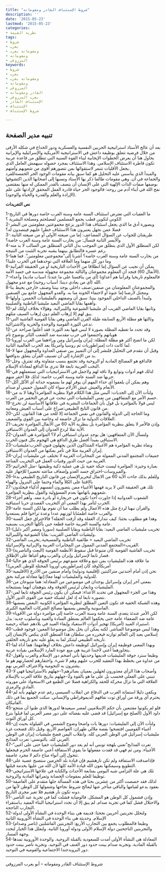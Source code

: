 ```yaml
---
title: "شروط الإستئناف القادر ومقوماته"
description: ''
date: '2015-05-23'
lastmod: '2015-05-23'
categories:
- نظرية القيمة
tags:
- شروط
- يعرب
- ومقوماته يعرب
- ومقوماته
- المرزوقي
keywords:
- شروط
- يعرب
- ومقوماته يعرب
- ومقوماته
- المرزوقي
- القادر ومقوماته
- يعرب المرزوقي
- الإستئناف القادر
- الإستئناف
- شروط الإستئناف

---
```

## **تنبيه مدير الصفحة**

بعد أن عالج الأستاذ استراتيجية الحربين النفسية والعسكرية ودور الخداع في شكله الأرقى من خلال فرضية تتعلق بوظيفة داعش في الاستراتيجية الأمريكية والإسرائيلية والإيرانية يحاول هنا أن يعرض الخطوات الإيجابية لبناء القوة السنية التي تنطلق من قاعدة عربية تكون قاطرة الاستئناف الإسلامي. وهذا الاستئناف بمجرد حصوله سيهمش العامل الذي يجعل الأقليات تتنمر لاستقوائها بمن تتصورهم أقوى من شعوبهم وأمتهم.  
والمبدأ الذي يتأسس عليه التحليل هو كما سبق بيانه مقومات الوجود الحر الخمسةللفرد والجماعة في آن. وهي مقومات طالما ذكر بها الأستاذ ونسبها إلى أصحابها الذين اكتشوفها بوصفها صفات الذات الإلهية التي على الإنسان أن يتصف بالقدر الممكن له منها بمقتضى نفخ الله في أبناء آدم من روحه: فالوجود الحر حياة قادرة العمل المحقق لإرادتها على علم (الإرادة والعلم والقدرة والحياة والوجود).

**نص التغريدات**

1-ما العقبات التي تعترض استئناف السنة عامة وسنة العرب خاصة دورها في التاريخ الكوني لتكوين قطب يجمع المسلمين لمصلحتم ومصلحة البشرية ؟  
2-وبصورة أدق ما الذي يجعل استئناف هذا الدور يزعج مجموعتين معلومتين من البشر فضلا عمن نجهل يعتبرون هذا الاستئناف خطرا عليهم فيتصدون له؟  
3-طريقتان للجواب عن السؤال المضاعف: إما من صيغته الأولى أو من صيغته الثانية. والأيسر الثانية فنسأل: من يحارب السنة عامة وسنة العرب خاصة؟  
4-لكن المنطلق الأول الذي ينطلق من الموجب بدل الثاني المنطلق من السالب لا بد منه رغم عسره فالتطابق بينهما يشبه تجربة التثبت من النتيجة.  
5-من يحارب السنة عامة وسنة العرب خاصة؟ أشرنا إلى”مجموعتين معلومتين”. فما هما وما دور كل منهما وما العلاقة التي توحدهما في الحرب علينا؟  
6-يمكن أن نجيب عن السؤال إما انطلاقا من الأحداث التاريخية أو من الحقيقة القرآنية (الأنفال 60) فنجد أن المعلوم مجموعتان والثالثة مجموعة مجهولة مندسة في جسد الأمة.  
7-فالمعلوم تاريخيا وقرآنيا هم أعداؤنا (أي من ينافسنا على ما عندنا: اسباب مادية) وأعداء الله (أي من يعادي ديننا: أسباب روحية) مع عدو مجهول.  
8-والمجموعتان المعلومتان من صنفين:صنف داخلي يوجد بيننا وصنف خارجي يحيط بنا ومحتل لأرضنا إما عنوة أو لاحتماء الخونة منا به. والعدو المجهول جامع بين الصنفين.  
9-ولنبدأ بالصنف الداخلي الموجود بيننا: سبق أن وصفتهم بالمليشيات الخمس: وأولها وأهمها بقايا الماضي البعيد مليشيا الباطنية والصليبية.  
10-وثانيها بقايا الماضي القريب أي مليشيا الشيوعية والليبرالية. وهؤلاء بخلاف أولئك لم يبق لهم إلا إرهاب القلم دون إرهاب السيف مثلهم.  
11-وثالثها هو مظلة الأربع السابقة طيلة القرن الماضي وهي بقايا القومية الفاشية التي تدعي الثورة القومية والوحدة والحرية والاشتراكية.  
12-وقد تحدد ما تغطيه المظلة بصورة لا لبس فيها بعد الثورة: فقد أعلنوا صراحة عن هوياتهم واجتمعوا في حرب مقدسة ضد الشعب الثائر بوضوح تام  
13-لكن ما اتضح أكثر هو مظلة المظلة: إيران وإسرائيل ومن وراءهما من الغرب أوروبا لما كانت ذات إمبراطوريات ثم روسيا وأمريكا بعد الحرب العالمية الثانية.  
14-وقبل أن نتقدم في التحليل فلنشر إلى أن التمييز بين صنفي العداوة والمجهول منها لا بد من الإشارة إلى أن تصنيف القرآن يتعلق بدوافعها.  
15-فالدافع هو المصالح المادية أو الروحية وقد تجتمع بنسب متفاوتة وقد تفترق. وجل النخب العربية تابعة فلا تدري ما الدافع لمعاداة الإسلام.  
16-لذلك فهم أدوات وتوابع ولا ناقة لهم ولاجمل في الاستراتيجيات التي تستعملهم في حربها ضد السنة عامة وسنة العرب خاصة: لذلك فلا أحقر منهم.  
17-وهم يمكن أن يلعقوا أي حذاء المهم أن يوفر لهم ما يسمونه حداثة أي الأكل أكل الأنعام والعيش عيش الأزلام سواء كان الممول خميني أو صدام.  
18-ولنأت الآن إلى الجديات: أليس مثل هذا الكلام قولا بنظرية المؤامرة؟وهنا لا بد من حسم الأمر مع المتفاقهين من نفس المليشيات التي تبحث عن فرص التحقير من العرب.  
19-ليس قولا بالمؤامرة بل قول بأن الجماعات البشرية في علاقاتها الأساسية لن تخرج من قانون التايخ الطبيعي:صراع على أسباب العيش ومعانيه.  
20-وما الحاجة إلى الدولة والقانون في نفس الجماعة إلا للحد من هذا القانون. لكن العلاقات الدولية ما تزال خاضعة له وخاصة بين القوي والضعيف.  
21-وإذن فالأمر لا يتعلق بنظرية المؤامرة بل بنظرية الآية 60 من الأنفال.المؤامرة تحريف الآية نقلا لردع العدوان إلى العدوان الاستباقي.  
22-ولنسأل الآن المتفاقهين: هل يوجد عدوان استباقي أم لا؟ المؤامرة هي العدوان الاستباقي بمبدأ أفضل طرق الدافع هي الهجوم بكل فنون الحرب.  
23-ونفاة نظرية المؤامرة هم الأغبياء المتذاكون الذين يجهلون فنون الحرب:مليشيات إيران العربية مثلا فن تآمر يمكنها من العدوان الاستباقي.  
24-جميعات المجتمع المدني الممولة من المخابرات الغربية لا تختلف عن مليشيات إيران العربية من حيث الدور وفنيات العمل في التخريب المناعة.  
25-بعبارة وجيزة: المؤامرة ليست حبكة خفية بل هي عملية ذكية وظيفتها -مثل الجراثيم والفيروسات-اختراق جسد العدو وإضعاف مناعته تحضيرا للإجهاز عليه.  
26-وللعلم بذلك جاءت الآية 60 من الانفال لتحريرالإنسان من قانون التاريخ الطبيعي بدءا بالاقتتا على الكلأ والماء وختما على البترول والهواء  
27-تلك هي الحقيقة التي لا يريد فهمها الأغبياء ممن يتصورون أنفسهم أذكياء فيجلدون شعوبهم باتهامها بعدم المسؤولية والقول بنظرية المؤامرة.  
28-الشعوب العدوانية إذا جاورت أحدا تكون في حربحارة أو بادرة معه. وأهم أجزاء الحرب لتآمر بهذا المعنى أي التخريب القصدي حربا استباقية.  
29-والقرآن نبهنا لردع مثل هذه الأعمال ولم يطلب منا أن نقوم بها.لكن السنة عامة والعرب خاصة اطمئنانا لوزنهم عددا وعدة تراخوا فلم يستعدوا.  
30-وهذا هو مطلوب بحثنا: كيف نتدارك الغفلة وقد أزفت الحفلة؟ فالاختراق جعل السنة عامة والسنة العربية خاصة قطعة جبن يأكلها التخريب بصنفيه.  
31-تخريب مليشيات الماضي البعيد: بقايا الباطنية وبقايا الصليبية (سوريا ومصر أكبر دليل) وليشيات الماضي القريب: بقايا الشيوعية والليبرالية.  
32-تخريب الماضي البعيد = طائفية الباطنية والمسيحية.,تخريب الماضي القريب=المجتمع المدني الممول من المخابرات الغربية والإيرانية والإسرائيلة.  
33-تخريب الفاشية القومية كان متبوعا قبل سقوط الأنظمة القومية (البعث والناصرية) فصار تابعا لإسرائيل وإيران والغرب.وهو أغباها على الإطلاق.  
34-ما علاقة هذه المليشيات بمن تتبع وعلاقة متبوعهم برئيس الجوقة الذي هو حاليا أمريكا(وقد كان إمبراطوريتي أوروبا المحتلة للوطن العربي)؟  
35-نحن إذن أمام أجندتين متراكبتين (إقليمية ودولية) وأمام صنفين من الأذرع (الاقليمية للدولية والمليشيات لهما معا):إنها معادلة مركبة بحق.  
36-بمعنى آخر إيران وإسرائيل يوجدان في موضوعين من المعادلة: هما متبوعان من المليشيات وتابعان لرئيس الجوقة وقد يتوهمان أنهما يستتبعانه.  
37-وهذا من الجزء المجهول في تحديد الأعداء: فيمكن أن يكون رئيس الجوقة تابعا لمن نتصوره تابعا له إذ لعل لشبكة خفية من القوى الدور الأول.  
38-وهذه الشبكة الخفية قد تكون التعين المطلق لنظرية المؤامرة الكونية :البعض يسميها الماسونية والبعض يسميها مصالح الشركات العالمية الكبرى.  
39-لكن الأمر عندئذ يتعدى السنة عامة وسنة العرب خاصة إلى مؤامرة دولة من الأقوياء عامة ضد الضعفاء عامة حتى يحكموا العالم بمنطق السادة والعبيد وبأسلوب جديد: بدل استيراد العبيد (أمريكا) تهجير أدوات الاستعباد وإبقاء العبيد في بلادهم عمالة رخيصة.  
40-وهذا ليس موضوعنا المباشر. لكنه يمكن أن يحل بحل موضوعنا المعين: فوجود قطب إسلامي يعيد إلى العالم توازنه فيحرره من سلطان هذا المنطق الذي ينكص بالإنسان إلى تاريخه الطبيعي ليتنكر لما به يعلو عليه نحو تاريخه الخلقي.  
41-وبهذا المعنى فوظيفة إيران وإسرائيل كوظيفة داعش بخلاف أوهامهما: هما أداة لما يتجاوزهما أعني لأجندا غربية هي منع عودة المارد الإسلامي بقيادة عربية.  
42-وطبعا سترد جوقة المليشيات قديمها وحديثها بأني أضخم دور الإسلام والعرب وأهول من عداوة من يخطط بهذا التعقيد للحرب عليهم وهم لا شيء. واحتقارهم لحضارتهم هو ما يشترون به النجومية والاعتراف الغربي بهم.  
43-وأصحاب هذا الرأي معذورون لجهلين يعميان بصائرهم:1-جهلهم بالاستراتيجيا فهي لا تنبني على الفعلي فحسب بل على ما هو بالقوة و2-جهلهم بتاريخ علاقة الغرب بالإسلام العلاقة التي ما تزال محركة للحقد والكراهية فضلا عن الطمع في الاستحواذ على موروثه المادي والرمزي.  
44-ويكفي دليلا استماتة الغرب في الدفاع عن انقلاب السيسي رغم عدم جهلهم بأنه لم يحترم أي ورقة من أوراق توت نفاقهم الديموقراطي والإنساني. سكت الجميع بما في ذلك الفاتيكان.  
45-فلو لم يكونوا مقتنعين بأن حكم الإسلاميين لمصر سيعيدها لدورها الذي ظنوا أن منتجع داود الأول (الصلح مع إسرائيل) قد قضى عليه بقضائه على دور مصر العربي لما قبلوا بنزع كل أوراق التوت.  
46-ولنأت الآن إلى المليشيات: دورها بات واضحا وضوح الشمس في القيلولة بحيث إن أغبياء القوميين افتضحوا بقصة ملالي طهران: العواصم الأربع. وقبل ذلك فضحت غزة مليشيات إسرائيل في الوطن العربي كله. وانقلاب اليمن فضح مليشيات إيران في الوطن العربي كله. بالتونسي: تعرت المذابح.  
47-“تعرت المذابح”تعني بلهجة تونس أنه لم يعد دور المليشيات خفيا حتى على أغبى الأغبياء. ومن ثم فهي قد فقدت مفعولها ما يقوي الاستفاقة أعني عاصفة الحزم فيجعلها تتحول إلى أنواء مناخ دائم لا مجرد عاصفة.  
48-فإذاصدقت الاستفافة ولم تكن نارهشيم فإن قيادة بلد الحرمين ستصبح عصية على التطويع وسيمكنها بعون الله قيادة الأمة كلها لأن الله من عليها بخدمة قبلتها.  
49-تلك هي علة التزامي شبه اليومي بمتابعة الأحداث والكتابة في علاجها الاستراتيجي توظيفا للعلم بمقومات الحصانة وثمراتها المادية والروحية.  
50-لذلك فقد خصصت أكثر من عشرين بحثا في هذه المسألة جلها متقدم على العاصفة بعقود يدعو لقيامها والباقي متأخر عنها ليعالج شروط نجاحها وشمولها كل الوطن لأنها من دونه تكون نار هشيم فلا تغير مجرى التاريخ.  
51-وإذن فشمول كل الوطن هو المشكل. فالوصاية فشلت كما في تجربة عبد الناصر. والاحتلال فشل كما في تجربة صدام. لم يبق إلا أن نحدد استراتيجيا البناء المفيد بـاستقراء التجارب الناجحة.  
52-ولنحلل تجربتين أخريين نجحتا: قديمة هي بنناء الوحدة في النشأة الأولى لدولة الإسلام. وحديثة هي بناء الوحدة في النشأة الأوروبية الثانية  
53-وطبعا فالمطلوب يجمع بين التجارب الأربع: التجربتين الفاشلتين (ناصر وصدام) والتجربتين الناجحتين دولة الإسلام الأولى ودولة أوروبا الثانية. ولنعلل هذا الخيار لنحدد وجهة المسار.  
54-المعادلة هي النشأة الأولى أمدت للسعودية بالقبلة الروحية. والوحدة الأوروبية تمدها بالقبلة المادية. وتجربة صدام بينت حدود دور العنف في التوحيد. وتجربة ناصر بينت حدود دور البروبدجندا الاجتماعية والقومية في التوحيد.

---

شروط الإستئناف القادر ومقوماته – أبو يعرب المرزوقي

###